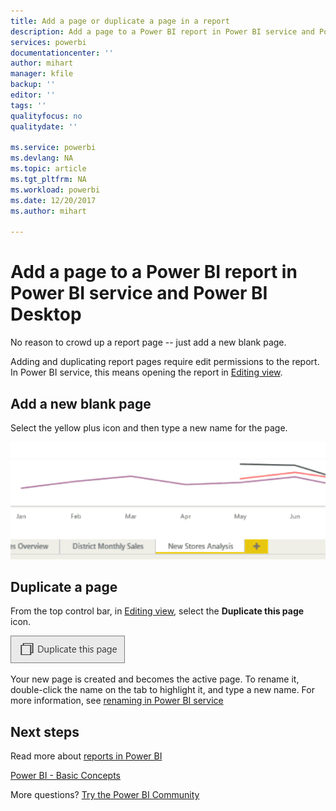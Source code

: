 ```yaml
---
title: Add a page or duplicate a page in a report 
description: Add a page to a Power BI report in Power BI service and Power BI Desktop
services: powerbi
documentationcenter: ''
author: mihart
manager: kfile
backup: ''
editor: ''
tags: ''
qualityfocus: no
qualitydate: ''

ms.service: powerbi
ms.devlang: NA
ms.topic: article
ms.tgt_pltfrm: NA
ms.workload: powerbi
ms.date: 12/20/2017
ms.author: mihart

---
```

# Add a page to a Power BI report in Power BI service and Power BI Desktop
No reason to crowd up a report page -- just add a new blank page. 

Adding and duplicating report pages require edit permissions to the report. In Power BI service, this means opening the report in [Editing view](service-reading-view-and-editing-view.md). 

## Add a new blank page
Select the yellow plus icon and then type a new name for the page.  

![](media/power-bi-report-add-page/reorderpages2.gif)

## Duplicate a page
From the top control bar, in [Editing view](service-interact-with-a-report-in-editing-view.md), select the **Duplicate this page** icon.

![](media/power-bi-report-add-page/pbi_duplicate.png)

Your new page is created and becomes the active page. To rename it, double-click the name on the tab to highlight it, and type a new name.  For more information, see [renaming in Power BI service](service-rename.md)

## Next steps
Read more about [reports in Power BI](service-reports.md)

[Power BI - Basic Concepts](service-basic-concepts.md)

More questions? [Try the Power BI Community](http://community.powerbi.com/)

